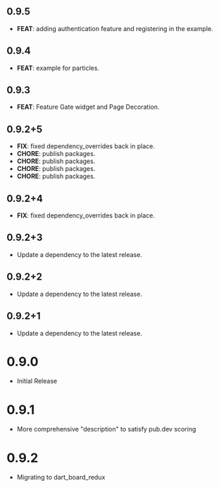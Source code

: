 ## 0.9.5

 - **FEAT**: adding authentication feature and registering in the example.

## 0.9.4

 - **FEAT**: example for particles.

## 0.9.3

 - **FEAT**: Feature Gate widget and Page Decoration.

## 0.9.2+5

 - **FIX**: fixed dependency_overrides back in place.
 - **CHORE**: publish packages.
 - **CHORE**: publish packages.
 - **CHORE**: publish packages.
 - **CHORE**: publish packages.

## 0.9.2+4

 - **FIX**: fixed dependency_overrides back in place.

## 0.9.2+3

 - Update a dependency to the latest release.

## 0.9.2+2

 - Update a dependency to the latest release.

## 0.9.2+1

 - Update a dependency to the latest release.

# 0.9.0
- Initial Release

# 0.9.1
- More comprehensive "description" to satisfy pub.dev scoring

# 0.9.2 
- Migrating to dart_board_redux


